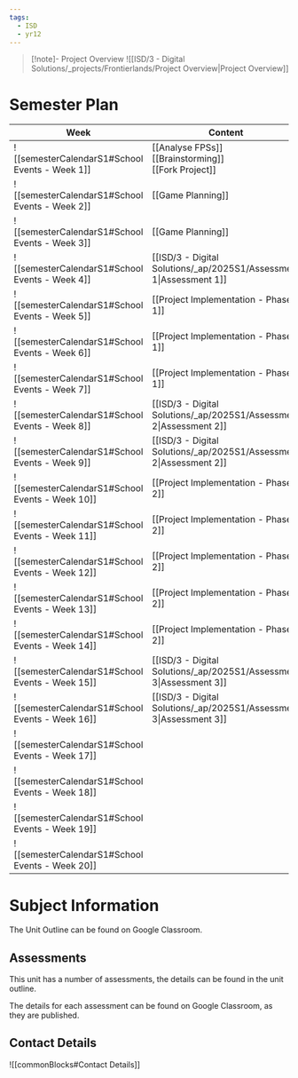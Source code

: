 ```yaml
---
tags:
  - ISD
  - yr12
---
```

> [!note]- Project Overview
> ![[ISD/3 - Digital Solutions/_projects/Frontierlands/Project Overview|Project Overview]]

# Semester Plan


| Week                                            | Content                                                             | Submissions                                                                    |
| ----------------------------------------------- | ------------------------------------------------------------------- | ------------------------------------------------------------------------------ |
| ![[semesterCalendarS1#School Events - Week 1]]  | [[Analyse FPSs]]<br>[[Brainstorming]]<br>[[Fork Project]]           |                                                                                |
| ![[semesterCalendarS1#School Events - Week 2]]  | [[Game Planning]]                                                   |                                                                                |
| ![[semesterCalendarS1#School Events - Week 3]]  | [[Game Planning]]                                                   |                                                                                |
| ![[semesterCalendarS1#School Events - Week 4]]  | [[ISD/3 - Digital Solutions/_ap/2025S1/Assessment 1\|Assessment 1]] | [[ISD/3 - Digital Solutions/_ap/2025S1/Assessment 1\|Assessment 1 Due]]        |
| ![[semesterCalendarS1#School Events - Week 5]]  | [[Project Implementation - Phase 1]]                                |                                                                                |
| ![[semesterCalendarS1#School Events - Week 6]]  | [[Project Implementation - Phase 1]]                                |                                                                                |
| ![[semesterCalendarS1#School Events - Week 7]]  | [[Project Implementation - Phase 1]]                                |                                                                                |
| ![[semesterCalendarS1#School Events - Week 8]]  | [[ISD/3 - Digital Solutions/_ap/2025S1/Assessment 2\|Assessment 2]] |                                                                                |
| ![[semesterCalendarS1#School Events - Week 9]]  | [[ISD/3 - Digital Solutions/_ap/2025S1/Assessment 2\|Assessment 2]] | [[ISD/3 - Digital Solutions/_ap/2025S1/Assessment 2\|Assessment 2 Due]]        |
| ![[semesterCalendarS1#School Events - Week 10]] | [[Project Implementation - Phase 2]]                                |                                                                                |
| ![[semesterCalendarS1#School Events - Week 11]] | [[Project Implementation - Phase 2]]                                |                                                                                |
| ![[semesterCalendarS1#School Events - Week 12]] | [[Project Implementation - Phase 2]]                                |                                                                                |
| ![[semesterCalendarS1#School Events - Week 13]] | [[Project Implementation - Phase 2]]                                |                                                                                |
| ![[semesterCalendarS1#School Events - Week 14]] | [[Project Implementation - Phase 2]]                                |                                                                                |
| ![[semesterCalendarS1#School Events - Week 15]] | [[ISD/3 - Digital Solutions/_ap/2025S1/Assessment 3\|Assessment 3]] |                                                                                |
| ![[semesterCalendarS1#School Events - Week 16]] | [[ISD/3 - Digital Solutions/_ap/2025S1/Assessment 3\|Assessment 3]] | **Friday** [[ISD/3 - Digital Solutions/_ap/2025S1/Assessment 3\|Assessment 3]] |
| ![[semesterCalendarS1#School Events - Week 17]] |                                                                     |                                                                                |
| ![[semesterCalendarS1#School Events - Week 18]] |                                                                     |                                                                                |
| ![[semesterCalendarS1#School Events - Week 19]] |                                                                     |                                                                                |
| ![[semesterCalendarS1#School Events - Week 20]] |                                                                     |                                                                                |

# Subject Information

The Unit Outline can be found on Google Classroom.

## Assessments

This unit has a number of assessments, the details can be found in the unit outline.

The details for each assessment can be found on Google Classroom, as they are published.

## Contact Details

![[commonBlocks#Contact Details]]
